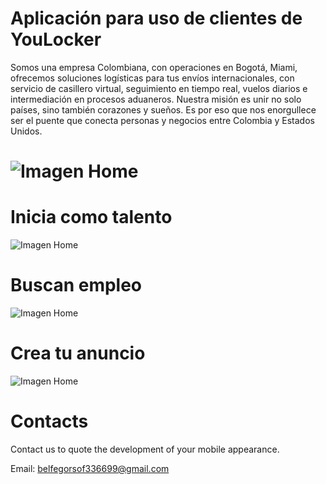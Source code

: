 # Aplicación para uso de clientes de YouLocker

Somos una empresa Colombiana, con operaciones
en Bogotá, Miami, ofrecemos soluciones logísticas
para tus envíos internacionales, con servicio de casillero
virtual, seguimiento en tiempo real, vuelos diarios e
intermediación en procesos aduaneros.
Nuestra misión es unir no solo países, sino también corazones y sueños.
Es por eso que nos enorgullece ser el puente que conecta personas y 
negocios entre Colombia y Estados Unidos.


# ![Imagen Home](screenshots/Imagen%2006.jpg)


# Inicia como talento
![Imagen Home](screenshots/Imagen%206.jpg)


# Buscan empleo
![Imagen Home](screenshots/Imagen%201.jpg)


# Crea tu anuncio
![Imagen Home](screenshots/Imagen%202.jpg)


# Contacts
Contact us to quote the development of your mobile appearance.


Email: [belfegorsof336699@gmail.com](mailto:belfegorsof336699@gmail.com)
